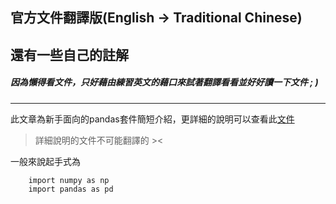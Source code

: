 ## 官方文件翻譯版(English -> Traditional Chinese)
## 還有一些自己的註解
##### 因為懶得看文件，只好藉由練習英文的藉口來試著翻譯看看並好好讀一下文件 ; )
***
此文章為新手面向的pandas套件簡短介紹，更詳細的說明可以查看此[文件](https://pandas.pydata.org/docs/user_guide/cookbook.html#cookbook)
> 詳細說明的文件不可能翻譯的 ><

一般來說起手式為

		import numpy as np
		import pandas as pd

<!--stackedit_data:
eyJoaXN0b3J5IjpbNDQ5OTM0MzE4LC0zMjEzNjk1MTEsMjEyMD
Q3MjQxMF19
-->